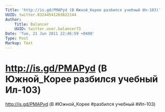 ```yaml
---
Title: 'http://is.gd/PMAPyd (В Южной_Корее разбился учебный Ил-103)'
UUID: twitter.83244541263622144
Author:
    Title: Balancer
    UUID: twitter.user.balancer73
Date: 'Tue, 21 Jun 2011 22:46:59 +0400'
Type: Post
Markup: Text
---
```


# http://is.gd/PMAPyd (В Южной_Корее разбился учебный Ил-103)

http://is.gd/PMAPyd (В #Южной_Корее #разбился учебный
#Ил-103)